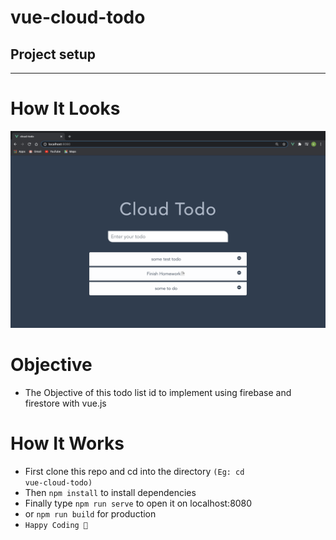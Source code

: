 # vue-cloud-todo

## Project setup

<hr>

# How It Looks
<img src="https://github.com/Eyoatam/vue-cloud-todo/blob/master/src/assets/LiveSite.png" alt="screenshot">

# Objective 

- The Objective of this todo list id to implement using firebase and firestore with vue.js

# How It Works

- First clone this repo and cd into the directory <code>(Eg: cd vue-cloud-todo)</code> <br>
- Then <code>npm install</code> to install dependencies <br>
- Finally type <code>npm run serve</code> to open it on localhost:8080 <br>
- or <code>npm run build</code> for production <br>
- <code>Happy Coding 🎉</code><br>
